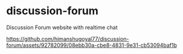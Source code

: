 # discussion-forum
Discussion Forum website with realtime chat


https://github.com/himanshugoyal77/discussion-forum/assets/92782099/08ebb30a-cbe8-4831-9e31-cb53094baf1b

